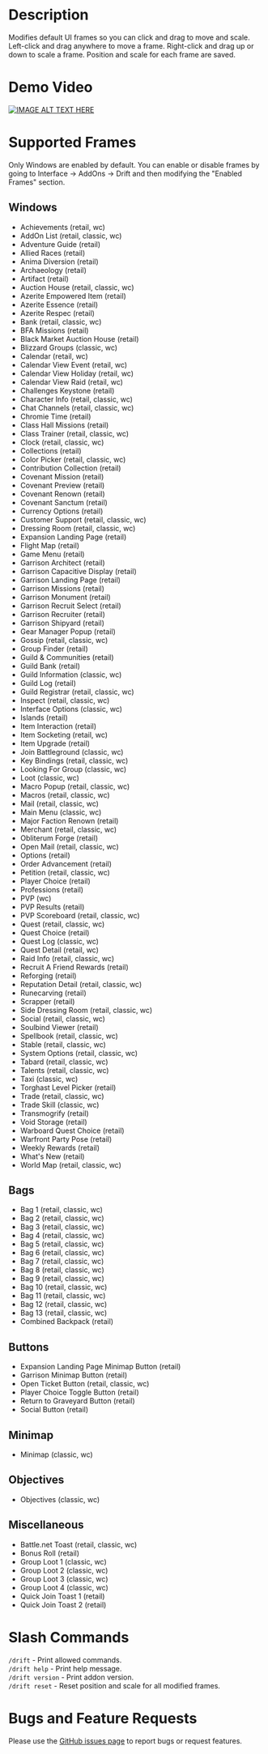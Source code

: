 # Description
Modifies default UI frames so you can click and drag to move and scale. Left-click and drag anywhere to move a frame. Right-click and drag up or down to scale a frame. Position and scale for each frame are saved.

# Demo Video
[![IMAGE ALT TEXT HERE](http://img.youtube.com/vi/R8d-QYxyN7Y/maxresdefault.jpg)](https://youtu.be/R8d-QYxyN7Y)

# Supported Frames
Only Windows are enabled by default. You can enable or disable frames by going to Interface -> AddOns -> Drift and then modifying the "Enabled Frames" section.

## Windows
- Achievements (retail, wc)
- AddOn List (retail, classic, wc)
- Adventure Guide (retail)
- Allied Races (retail)
- Anima Diversion (retail)
- Archaeology (retail)
- Artifact (retail)
- Auction House (retail, classic, wc)
- Azerite Empowered Item (retail)
- Azerite Essence (retail)
- Azerite Respec (retail)
- Bank (retail, classic, wc)
- BFA Missions (retail)
- Black Market Auction House (retail)
- Blizzard Groups (classic, wc)
- Calendar (retail, wc)
- Calendar View Event (retail, wc)
- Calendar View Holiday (retail, wc)
- Calendar View Raid (retail, wc)
- Challenges Keystone (retail)
- Character Info (retail, classic, wc)
- Chat Channels (retail, classic, wc)
- Chromie Time (retail)
- Class Hall Missions (retail)
- Class Trainer (retail, classic, wc)
- Clock (retail, classic, wc)
- Collections (retail)
- Color Picker (retail, classic, wc)
- Contribution Collection (retail)
- Covenant Mission (retail)
- Covenant Preview (retail)
- Covenant Renown (retail)
- Covenant Sanctum (retail)
- Currency Options (retail)
- Customer Support (retail, classic, wc)
- Dressing Room (retail, classic, wc)
- Expansion Landing Page (retail)
- Flight Map (retail)
- Game Menu (retail)
- Garrison Architect (retail)
- Garrison Capacitive Display (retail)
- Garrison Landing Page (retail)
- Garrison Missions (retail)
- Garrison Monument (retail)
- Garrison Recruit Select (retail)
- Garrison Recruiter (retail)
- Garrison Shipyard (retail)
- Gear Manager Popup (retail)
- Gossip (retail, classic, wc)
- Group Finder (retail)
- Guild & Communities (retail)
- Guild Bank (retail)
- Guild Information (classic, wc)
- Guild Log (retail)
- Guild Registrar (retail, classic, wc)
- Inspect (retail, classic, wc)
- Interface Options (classic, wc)
- Islands (retail)
- Item Interaction (retail)
- Item Socketing (retail, wc)
- Item Upgrade (retail)
- Join Battleground (classic, wc)
- Key Bindings (retail, classic, wc)
- Looking For Group (classic, wc)
- Loot (classic, wc)
- Macro Popup (retail, classic, wc)
- Macros (retail, classic, wc)
- Mail (retail, classic, wc)
- Main Menu (classic, wc)
- Major Faction Renown (retail)
- Merchant (retail, classic, wc)
- Obliterum Forge (retail)
- Open Mail (retail, classic, wc)
- Options (retail)
- Order Advancement (retail)
- Petition (retail, classic, wc)
- Player Choice (retail)
- Professions (retail)
- PVP (wc)
- PVP Results (retail)
- PVP Scoreboard (retail, classic, wc)
- Quest (retail, classic, wc)
- Quest Choice (retail)
- Quest Log (classic, wc)
- Quest Detail (retail, wc)
- Raid Info (retail, classic, wc)
- Recruit A Friend Rewards (retail)
- Reforging (retail)
- Reputation Detail (retail, classic, wc)
- Runecarving (retail)
- Scrapper (retail)
- Side Dressing Room (retail, classic, wc)
- Social (retail, classic, wc)
- Soulbind Viewer (retail)
- Spellbook (retail, classic, wc)
- Stable (retail, classic, wc)
- System Options (retail, classic, wc)
- Tabard (retail, classic, wc)
- Talents (retail, classic, wc)
- Taxi (classic, wc)
- Torghast Level Picker (retail)
- Trade (retail, classic, wc)
- Trade Skill (classic, wc)
- Transmogrify (retail)
- Void Storage (retail)
- Warboard Quest Choice (retail)
- Warfront Party Pose (retail)
- Weekly Rewards (retail)
- What's New (retail)
- World Map (retail, classic, wc)

## Bags
- Bag 1 (retail, classic, wc)
- Bag 2 (retail, classic, wc)
- Bag 3 (retail, classic, wc)
- Bag 4 (retail, classic, wc)
- Bag 5 (retail, classic, wc)
- Bag 6 (retail, classic, wc)
- Bag 7 (retail, classic, wc)
- Bag 8 (retail, classic, wc)
- Bag 9 (retail, classic, wc)
- Bag 10 (retail, classic, wc)
- Bag 11 (retail, classic, wc)
- Bag 12 (retail, classic, wc)
- Bag 13 (retail, classic, wc)
- Combined Backpack (retail)

## Buttons
- Expansion Landing Page Minimap Button (retail)
- Garrison Minimap Button (retail)
- Open Ticket Button (retail, classic, wc)
- Player Choice Toggle Button (retail)
- Return to Graveyard Button (retail)
- Social Button (retail)

## Minimap
- Minimap (classic, wc)

## Objectives
- Objectives (classic, wc)

## Miscellaneous
- Battle.net Toast (retail, classic, wc)
- Bonus Roll (retail)
- Group Loot 1 (classic, wc)
- Group Loot 2 (classic, wc)
- Group Loot 3 (classic, wc)
- Group Loot 4 (classic, wc)
- Quick Join Toast 1 (retail)
- Quick Join Toast 2 (retail)

# Slash Commands
`/drift` - Print allowed commands.  
`/drift help` - Print help message.  
`/drift version` - Print addon version.  
`/drift reset` - Reset position and scale for all modified frames.

# Bugs and Feature Requests
Please use the [GitHub issues page](https://github.com/jaredbwasserman/drift/issues) to report bugs or request features.